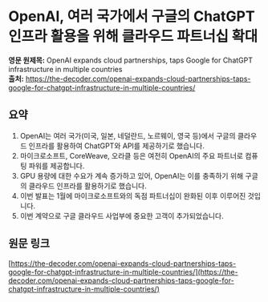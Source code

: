 # OpenAI, 여러 국가에서 구글의 ChatGPT 인프라 활용을 위해 클라우드 파트너십 확대

**영문 원제목:** OpenAI expands cloud partnerships, taps Google for ChatGPT infrastructure in multiple countries  
**출처:** https://the-decoder.com/openai-expands-cloud-partnerships-taps-google-for-chatgpt-infrastructure-in-multiple-countries/

## 요약
1. OpenAI는 여러 국가(미국, 일본, 네덜란드, 노르웨이, 영국 등)에서 구글의 클라우드 인프라를 활용하여 ChatGPT와 API를 제공하기로 했습니다.
2. 마이크로소프트, CoreWeave, 오라클 등은 여전히 OpenAI의 주요 파트너로 컴퓨팅 파워를 제공합니다.
3. GPU 용량에 대한 수요가 계속 증가하고 있어, OpenAI는 이를 충족하기 위해 구글의 클라우드 인프라를 활용하기로 했습니다.
4. 이번 발표는 1월에 마이크로소프트와의 독점 파트너십이 완화된 이후 이루어진 것입니다.
5. 이번 계약으로 구글 클라우드 사업부에 중요한 고객이 추가되었습니다.

## 원문 링크
[https://the-decoder.com/openai-expands-cloud-partnerships-taps-google-for-chatgpt-infrastructure-in-multiple-countries/](https://the-decoder.com/openai-expands-cloud-partnerships-taps-google-for-chatgpt-infrastructure-in-multiple-countries/)

